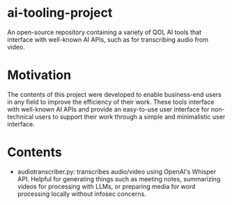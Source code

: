 # ai-tooling-project
An open-source repository containing a variety of QOL AI tools that interface with well-known AI APIs, such as for transcribing audio from video.

# Motivation 
The contents of this project were developed to enable business-end users in any field to improve the efficiency of their work. These tools interface with well-known AI APIs and provide an easy-to-use user interface for non-technical users to support their work through a simple and minimalistic user interface. 

# Contents 
- audiotranscriber.py: transcribes audio/video using OpenAI's Whisper API. Helpful for generating things such as meeting notes, summarizing videos for processing with LLMs, or preparing media for word processing locally without infosec concerns. 

